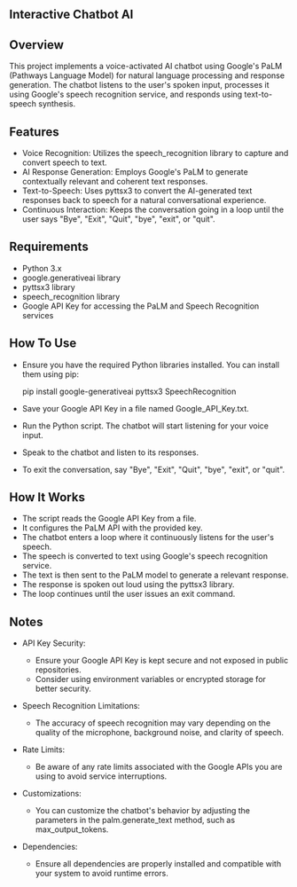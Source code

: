 Interactive Chatbot AI
----------------------

Overview
--------
This project implements a voice-activated AI chatbot using Google's PaLM (Pathways Language Model) for natural language processing and response generation. The chatbot listens to the user's spoken input, processes it using Google's speech recognition service, and responds using text-to-speech synthesis.

Features
--------
- Voice Recognition: Utilizes the speech_recognition library to capture and convert speech to text.
- AI Response Generation: Employs Google's PaLM to generate contextually relevant and coherent text responses.
- Text-to-Speech: Uses pyttsx3 to convert the AI-generated text responses back to speech for a natural conversational experience.
- Continuous Interaction: Keeps the conversation going in a loop until the user says "Bye", "Exit", "Quit", "bye", "exit", or "quit".

Requirements
------------
- Python 3.x
- google.generativeai library
- pyttsx3 library
- speech_recognition library
- Google API Key for accessing the PaLM and Speech Recognition services

How To Use
----------
- Ensure you have the required Python libraries installed. You can install them using pip:

  pip install google-generativeai pyttsx3 SpeechRecognition
- Save your Google API Key in a file named Google_API_Key.txt.
- Run the Python script. The chatbot will start listening for your voice input.
- Speak to the chatbot and listen to its responses.
- To exit the conversation, say "Bye", "Exit", "Quit", "bye", "exit", or "quit".

How It Works
------------
- The script reads the Google API Key from a file.
- It configures the PaLM API with the provided key.
- The chatbot enters a loop where it continuously listens for the user's speech.
- The speech is converted to text using Google's speech recognition service.
- The text is then sent to the PaLM model to generate a relevant response.
- The response is spoken out loud using the pyttsx3 library.
- The loop continues until the user issues an exit command.

Notes
-----
- API Key Security:
    - Ensure your Google API Key is kept secure and not exposed in public repositories.
    - Consider using environment variables or encrypted storage for better security.

- Speech Recognition Limitations:
    - The accuracy of speech recognition may vary depending on the quality of the microphone, background noise, and clarity of speech.

- Rate Limits:
    - Be aware of any rate limits associated with the Google APIs you are using to avoid service interruptions.

- Customizations:
    - You can customize the chatbot's behavior by adjusting the parameters in the palm.generate_text method, such as max_output_tokens.

- Dependencies:
    - Ensure all dependencies are properly installed and compatible with your system to avoid runtime errors.
